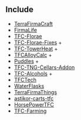 ## Include

- [TerraFirmaCraft](https://github.com/TerraFirmaCraft/TerraFirmaCraft)
- [FirmaLife](https://github.com/eerussianguy/firmalife)
- [TFC-Florae](https://github.com/Verph/TFC-Florae)
- [TFC-Florae-Fixes](https://github.com/BananaFructa/TFC-Florae-Fixes) +
- [TFC-TowerHeat](https://github.com/BananaFructa/TFC-TowerHeat) +
- [TFCAlloyCalc](https://github.com/Quarris/TFCAlloyCalc) +
- [Puddles](https://github.com/OrderedChaos-Dev/Puddles) +
- [TFC-TNG-Cellars-Addon](https://github.com/russellShyvers/TFC-TNG-Cellars-Addon)
- [TFC-Alcohols](https://github.com/Lumintorious/TFC-Alcohols) +
- [TFCTech](https://github.com/TFC-Metallum/TFCTech)
- [WaterFlasks](https://github.com/Gaelmare/WaterFlasks)
- [TerraFirmaThings](https://github.com/Lyeoj/TerraFirmaThings)
- [astikor-carts-tfc](https://github.com/ACGaming/astikor-carts-tfc)
- [HorsePowerTFC](https://github.com/ACGaming/HorsePowerTFC)
- [TFC-Farming](https://github.com/BananaFructa/TFC-Farming)
